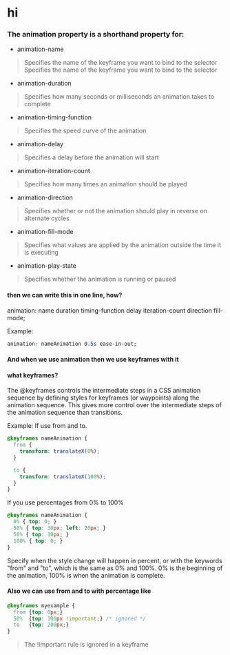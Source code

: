 # hi





### The animation property is a shorthand property for:

- animation-name
>	Specifies the name of the keyframe you want to bind to the selector Specifies the name of the keyframe you want to bind to the selector


- animation-duration
>	Specifies how many seconds or milliseconds an animation takes to complete


- animation-timing-function
> Specifies the speed curve of the animation


- animation-delay
>	Specifies a delay before the animation will start


- animation-iteration-count
>	Specifies how many times an animation should be played


- animation-direction
>	Specifies whether or not the animation should play in reverse on alternate cycles


- animation-fill-mode
>	Specifies what values are applied by the animation outside the time it is executing


- animation-play-state
>	Specifies whether the animation is running or paused



#### then we can write this in one line, how?
 
animation: name duration timing-function delay iteration-count direction fill-mode;

Example: 
```css
animation: nameAnimation 0.5s ease-in-out;
```


#### And when we use animation then we use keyframes with it
#### what keyframes?


The @keyframes controls the intermediate steps in a CSS animation sequence by defining styles for keyframes (or waypoints) along the animation sequence. This gives more control over the intermediate steps of the animation sequence than transitions.

Example: 
If use from and to.
```css
@keyframes nameAnimation {
  from {
    transform: translateX(0%);
  }

  to {
    transform: translateX(100%);
  }
}
```

If you use percentages from 0% to 100%
```css
@keyframes nameAnimation {
  0% { top: 0; }
  50% { top: 30px; left: 20px; }
  50% { top: 10px; }
  100% { top: 0; }
}
```


Specify when the style change will happen in percent, or with the keywords "from" and "to",
which is the same as 0% and 100%. 0% is the beginning of the animation, 100% is when the
animation is complete.


#### Also we can use from and to with percentage like

```css
@keyframes myexample {
  from {top: 0px;}
  50%  {top: 100px !important;} /* ignored */
  to   {top: 200px;}
}
```

> The !important rule is ignored in a keyframe




